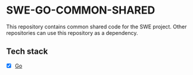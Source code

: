 # SWE-GO-COMMON-SHARED

This repository contains common shared code for the SWE project. Other repositories can use this repository as a
dependency.

## Tech stack

- [x] [Go](https://golang.org/)